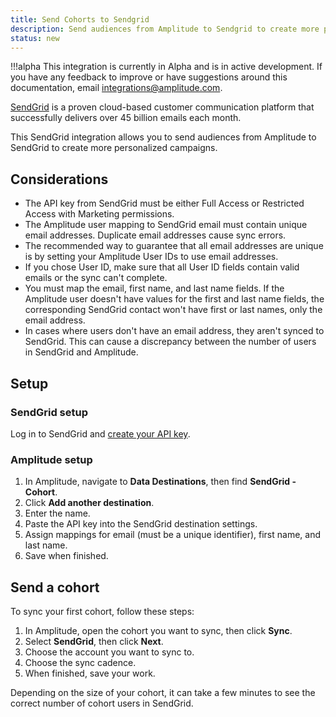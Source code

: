 ```yaml
---
title: Send Cohorts to Sendgrid
description: Send audiences from Amplitude to Sendgrid to create more personalized campaigns.
status: new
---
```


!!!alpha 
    This integration is currently in Alpha and is in active development. If you have any feedback to improve or have suggestions around this documentation, email <integrations@amplitude.com>. 

[SendGrid](https://sendgrid.com/) is a proven cloud-based customer communication platform that successfully delivers over 45 billion emails each month.

This SendGrid integration allows you to send audiences from Amplitude to SendGrid to create more personalized campaigns. 

## Considerations

- The API key from SendGrid must be either Full Access or Restricted Access with Marketing permissions.
- The Amplitude user mapping to SendGrid email must contain unique email addresses. Duplicate email addresses cause sync errors.
- The recommended way to guarantee that all email addresses are unique is by setting your Amplitude User IDs to use email addresses. 
- If you chose User ID, make sure that all User ID fields contain valid emails or the sync can't complete.
- You must map the email, first name, and last name fields. If the Amplitude user doesn't have values for the first and last name fields, the corresponding SendGrid contact won't have first or last names, only the email address.
- In cases where users don't have an email address, they aren't synced to SendGrid. This can cause a discrepancy between the number of users in SendGrid and Amplitude. 

## Setup

### SendGrid setup

Log in to SendGrid and [create your API key](https://docs.sendgrid.com/ui/account-and-settings/api-keys).

### Amplitude setup

1. In Amplitude, navigate to **Data Destinations**, then find **SendGrid - Cohort**.
2. Click **Add another destination**.
3. Enter the name.
4. Paste the API key into the SendGrid destination settings.
5. Assign mappings for email (must be a unique identifier), first name, and last name.
6. Save when finished.

## Send a cohort

To sync your first cohort, follow these steps:

1. In Amplitude, open the cohort you want to sync, then click **Sync**.
2. Select **SendGrid**, then click **Next**.
3. Choose the account you want to sync to.
4. Choose the sync cadence.
5. When finished, save your work.

Depending on the size of your cohort, it can take a few minutes to see the correct number of cohort users in SendGrid.